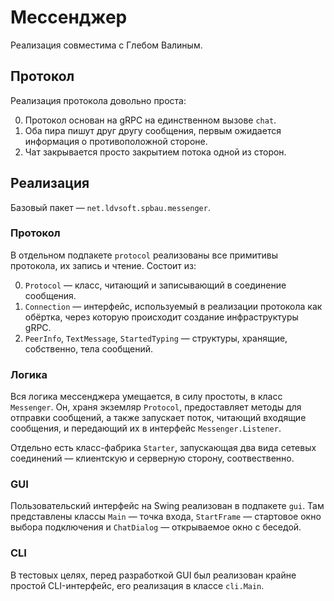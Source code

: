 # Мессенджер

Реализация совместима с Глебом Валиным.

## Протокол

Реализация протокола довольно проста:

0. Протокол основан на gRPC на единственном вызове `chat`.
0. Оба пира пишут друг другу сообщения, первым ожидается информация о противоположной стороне.
0. Чат закрывается просто закрытием потока одной из сторон.

## Реализация

Базовый пакет — `net.ldvsoft.spbau.messenger`.

### Протокол

В отдельном подпакете `protocol` реализованы все примитивы протокола, их запись и чтение.
Состоит из:

0. `Protocol` — класс, читающий и записывающий в соединение сообщения.
0. `Connection` — интерфейс, используемый в реализации протокола как обёртка, через которую происходит создание инфраструктуры gRPC.
0. `PeerInfo`, `TextMessage`, `StartedTyping` — структуры, хранящие, собственно, тела сообщений.

### Логика

Вся логика мессенджера умещается, в силу простоты, в класс `Messenger`.
Он, храня экземляр `Protocol`, предоставляет методы для отправки сообщений, а также запускает поток, читающий входящие сообщения,
и передающий их в интерфейс `Messenger.Listener`.

Отдельно есть класс-фабрика `Starter`, запускающая два вида сетевых соединений — клиентскую и серверную сторону, соотвественно.

### GUI

Пользовательский интерфейс на Swing реализован в подпакете `gui`.
Там представлены классы `Main` — точка входа, `StartFrame` — стартовое окно выбора подключения и `ChatDialog` — открываемое окно с беседой.

### CLI

В тестовых целях, перед разработкой GUI был реализован крайне простой CLI-интерфейс, его реализация в классе `cli.Main`.
